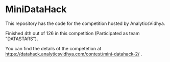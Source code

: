 # MiniDataHack
This repository has the code for the competition hosted by AnalyticsVidhya.

Finished 4th out of 126 in this competition (Participated as team "DATASTARS").

You can find the details of the competetion at https://datahack.analyticsvidhya.com/contest/mini-datahack-2/ .


